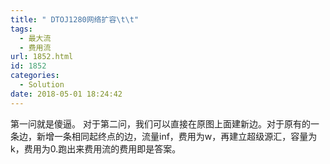 ```yaml
---
title: " DTOJ1280网络扩容\t\t"
tags:
  - 最大流
  - 费用流
url: 1852.html
id: 1852
categories:
  - Solution
date: 2018-05-01 18:24:42
---
```


第一问就是傻逼。 对于第二问，我们可以直接在原图上面建新边。对于原有的一条边，新增一条相同起终点的边，流量inf，费用为w，再建立超级源汇，容量为k，费用为0.跑出来费用流的费用即是答案。